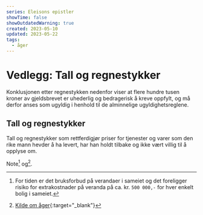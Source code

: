 ```yaml
---
series: Eleisons epistler
showTime: false
showOutdatedWarning: true
created: 2023-05-10
updated: 2023-05-22
tags:
  - åger
---
```


# Vedlegg: Tall og regnestykker
Konklusjonen etter regnestykken nedenfor viser at flere hundre tusen kroner av gjeldsbrevet er uhederlig og bedragerisk å kreve oppfylt, og må derfor anses som ugyldig i henhold til de alminnelige ugyldighetsreglene.

## Tall og regnestykker
Tall og regnestykker som rettferdigjør priser for tjenester og varer som den rike mann hevder å ha levert, har han holdt tilbake og ikke vært villig til å opplyse om.

Note[^1] og[^2].

[^1]: For tiden er det bruksforbud på verandaer i sameiet og det foreligger risiko for extrakostnader på veranda på ca. kr. `500 000,-` for hver enkelt bolig i sameiet.
[^2]: [Kilde om åger](https://jusleksikon.no/wiki/%C3%85ger){:target="_blank"}
